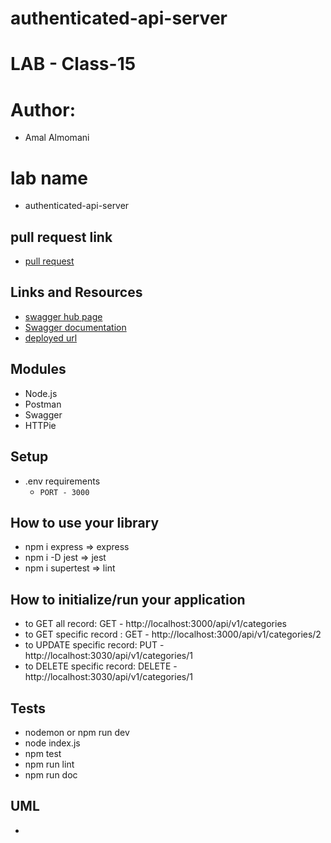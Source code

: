 # authenticated-api-server

# LAB - Class-15

# Author: 
  -  Amal Almomani
# lab name
  - authenticated-api-server


## pull request link

  - [pull request](https://github.com/amal-401-advanced-javascript/api-server-new/pull/1)

## Links and Resources

  - [swagger hub page](https://app.swaggerhub.com/apis/AmalMAlmomani/api-server-lab-06/0.1) 
  - [Swagger documentation](https://app.swaggerhub.com/apis-docs/AmalMAlmomani/api-server-lab-06/0.1)
  - [deployed url](https://dashboard.heroku.com/apps/api-server-amal)
## Modules
  - Node.js
  - Postman
  - Swagger
  - HTTPie
  
## Setup
  - .env requirements
    - `PORT - 3000`

## How to use your library 
  - npm i express => express
  - npm i -D jest => jest
  - npm i supertest => lint

## How to initialize/run your application
  - to GET all record: GET - http://localhost:3000/api/v1/categories
  - to GET specific record : GET - http://localhost:3000/api/v1/categories/2
  - to UPDATE specific record: PUT - http://localhost:3030/api/v1/categories/1
  - to DELETE specific record: DELETE - http://localhost:3030/api/v1/categories/1

  
## Tests
  - nodemon or npm run dev
  - node index.js
  - npm test 
  - npm run lint 
  - npm run doc

## UML
 - 
 
